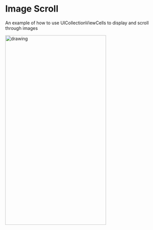 # Image Scroll

An example of how to use UICollectionViewCells to display and scroll through images

<img src="/Screenrecording/Screenrecording.gif" alt="drawing" width="320" height="600"/>
